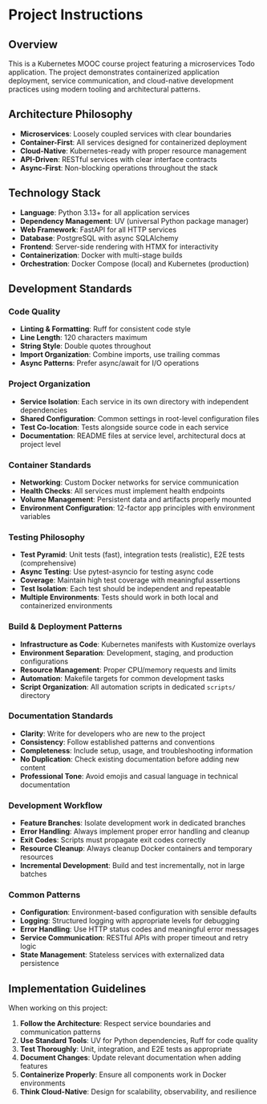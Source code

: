 # Project Instructions

## Overview
This is a Kubernetes MOOC course project featuring a microservices Todo application. The project demonstrates containerized application deployment, service communication, and cloud-native development practices using modern tooling and architectural patterns.

## Architecture Philosophy
- **Microservices**: Loosely coupled services with clear boundaries
- **Container-First**: All services designed for containerized deployment
- **Cloud-Native**: Kubernetes-ready with proper resource management
- **API-Driven**: RESTful services with clear interface contracts
- **Async-First**: Non-blocking operations throughout the stack

## Technology Stack
- **Language**: Python 3.13+ for all application services
- **Dependency Management**: UV (universal Python package manager)
- **Web Framework**: FastAPI for all HTTP services
- **Database**: PostgreSQL with async SQLAlchemy
- **Frontend**: Server-side rendering with HTMX for interactivity
- **Containerization**: Docker with multi-stage builds
- **Orchestration**: Docker Compose (local) and Kubernetes (production)

## Development Standards

### Code Quality
- **Linting & Formatting**: Ruff for consistent code style
- **Line Length**: 120 characters maximum
- **String Style**: Double quotes throughout
- **Import Organization**: Combine imports, use trailing commas
- **Async Patterns**: Prefer async/await for I/O operations

### Project Organization
- **Service Isolation**: Each service in its own directory with independent dependencies
- **Shared Configuration**: Common settings in root-level configuration files
- **Test Co-location**: Tests alongside source code in each service
- **Documentation**: README files at service level, architectural docs at project level

### Container Standards
- **Networking**: Custom Docker networks for service communication
- **Health Checks**: All services must implement health endpoints
- **Volume Management**: Persistent data and artifacts properly mounted
- **Environment Configuration**: 12-factor app principles with environment variables

### Testing Philosophy
- **Test Pyramid**: Unit tests (fast), integration tests (realistic), E2E tests (comprehensive)
- **Async Testing**: Use pytest-asyncio for testing async code
- **Coverage**: Maintain high test coverage with meaningful assertions
- **Test Isolation**: Each test should be independent and repeatable
- **Multiple Environments**: Tests should work in both local and containerized environments

### Build & Deployment Patterns
- **Infrastructure as Code**: Kubernetes manifests with Kustomize overlays
- **Environment Separation**: Development, staging, and production configurations
- **Resource Management**: Proper CPU/memory requests and limits
- **Automation**: Makefile targets for common development tasks
- **Script Organization**: All automation scripts in dedicated `scripts/` directory

### Documentation Standards
- **Clarity**: Write for developers who are new to the project
- **Consistency**: Follow established patterns and conventions
- **Completeness**: Include setup, usage, and troubleshooting information
- **No Duplication**: Check existing documentation before adding new content
- **Professional Tone**: Avoid emojis and casual language in technical documentation

### Development Workflow
- **Feature Branches**: Isolate development work in dedicated branches
- **Error Handling**: Always implement proper error handling and cleanup
- **Exit Codes**: Scripts must propagate exit codes correctly
- **Resource Cleanup**: Always cleanup Docker containers and temporary resources
- **Incremental Development**: Build and test incrementally, not in large batches

### Common Patterns
- **Configuration**: Environment-based configuration with sensible defaults
- **Logging**: Structured logging with appropriate levels for debugging
- **Error Handling**: Use HTTP status codes and meaningful error messages
- **Service Communication**: RESTful APIs with proper timeout and retry logic
- **State Management**: Stateless services with externalized data persistence

## Implementation Guidelines

When working on this project:
1. **Follow the Architecture**: Respect service boundaries and communication patterns
2. **Use Standard Tools**: UV for Python dependencies, Ruff for code quality
3. **Test Thoroughly**: Unit, integration, and E2E tests as appropriate
4. **Document Changes**: Update relevant documentation when adding features
5. **Containerize Properly**: Ensure all components work in Docker environments
6. **Think Cloud-Native**: Design for scalability, observability, and resilience
